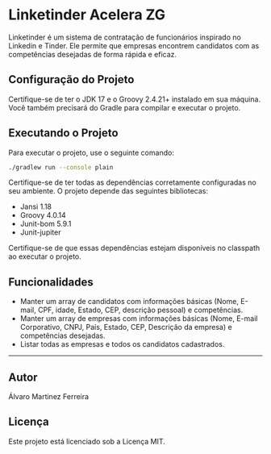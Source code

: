 # Linketinder Acelera ZG

Linketinder é um sistema de contratação de funcionários inspirado no Linkedin e Tinder. Ele permite que empresas encontrem candidatos com as competências desejadas de forma rápida e eficaz.

## Configuração do Projeto

Certifique-se de ter o JDK 17 e o Groovy 2.4.21+  instalado em sua máquina. Você também precisará do Gradle para compilar e executar o projeto.

## Executando o Projeto

Para executar o projeto, use o seguinte comando:

```bash
./gradlew run --console plain
```

Certifique-se de ter todas as dependências corretamente configuradas no seu ambiente. O projeto depende das seguintes bibliotecas:

- Jansi 1.18
- Groovy 4.0.14
- Junit-bom 5.9.1
- Junit-jupiter

Certifique-se de que essas dependências estejam disponíveis no classpath ao executar o projeto.

## Funcionalidades


- Manter um array de candidatos com informações básicas (Nome, E-mail, CPF, idade, Estado, CEP, descrição pessoal) e competências.
- Manter um array de empresas com informações básicas (Nome, E-mail Corporativo, CNPJ, País, Estado, CEP, Descrição da empresa) e competências desejadas.
- Listar todas as empresas e todos os candidatos cadastrados.
---
## Autor
Álvaro Martinez Ferreira

## Licença
Este projeto está licenciado sob a Licença MIT.